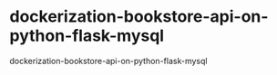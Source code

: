 # dockerization-bookstore-api-on-python-flask-mysql
dockerization-bookstore-api-on-python-flask-mysql
